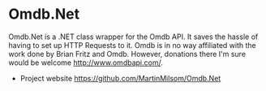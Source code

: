 Omdb.Net
========

Omdb.Net is a .NET class wrapper for the Omdb API. It saves the hassle of having to set up HTTP Requests to it.
Omdb is in no way affiliated with the work done by Brian Fritz and Omdb. However, donations there I'm sure would be welcome  http://www.omdbapi.com/.

- Project website https://github.com/MartinMilsom/Omdb.Net
